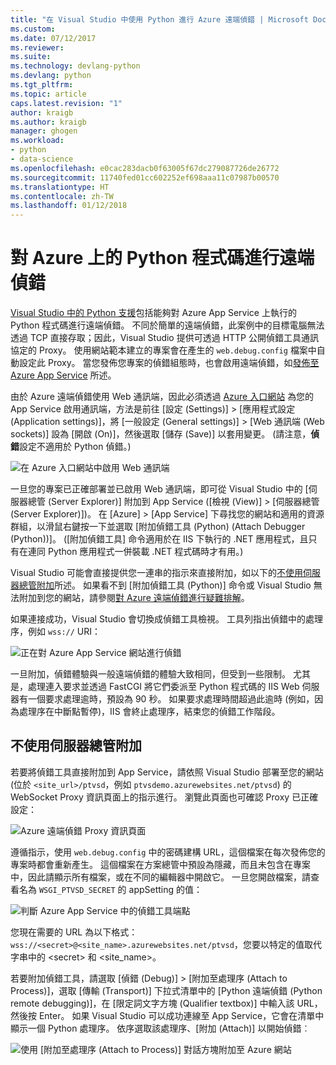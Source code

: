 ```yaml
---
title: "在 Visual Studio 中使用 Python 進行 Azure 遠端偵錯 | Microsoft Docs"
ms.custom: 
ms.date: 07/12/2017
ms.reviewer: 
ms.suite: 
ms.technology: devlang-python
ms.devlang: python
ms.tgt_pltfrm: 
ms.topic: article
caps.latest.revision: "1"
author: kraigb
ms.author: kraigb
manager: ghogen
ms.workload:
- python
- data-science
ms.openlocfilehash: e0cac283dacb0f63005f67dc279087726de26772
ms.sourcegitcommit: 11740fed01cc602252ef698aaa11c07987b00570
ms.translationtype: HT
ms.contentlocale: zh-TW
ms.lasthandoff: 01/12/2018
---
```

# <a name="remotely-debugging-python-code-on-azure"></a>對 Azure 上的 Python 程式碼進行遠端偵錯

[Visual Studio 中的 Python 支援](installation.md)包括能夠對 Azure App Service 上執行的 Python 程式碼進行遠端偵錯。 不同於簡單的遠端偵錯，此案例中的目標電腦無法透過 TCP 直接存取；因此，Visual Studio 提供可透過 HTTP 公開偵錯工具通訊協定的 Proxy。 使用網站範本建立的專案會在產生的 `web.debug.config` 檔案中自動設定此 Proxy。 當您發佈您專案的偵錯組態時，也會啟用遠端偵錯，如[發佈至 Azure App Service](template-web.md#publishing-to-azure-app-service) 所述。

由於 Azure 遠端偵錯使用 Web 通訊端，因此必須透過 [Azure 入口網站](https://portal.azure.com) 為您的 App Service 啟用通訊端，方法是前往 [設定 (Settings)] > [應用程式設定 (Application settings)]，將 [一般設定 (General settings)] > [Web 通訊端 (Web sockets)] 設為 [開啟 (On)]，然後選取 [儲存 (Save)] 以套用變更。 (請注意，**偵錯**設定不適用於 Python 偵錯。)

![在 Azure 入口網站中啟用 Web 通訊端](media/azure-remote-debugging-enable-web-sockets.png)

一旦您的專案已正確部署並已啟用 Web 通訊端，即可從 Visual Studio 中的 [伺服器總管 (Server Explorer)] 附加到 App Service ([檢視 (View)] > [伺服器總管 (Server Explorer)])。 在 [Azure] > [App Service] 下尋找您的網站和適用的資源群組，以滑鼠右鍵按一下並選取 [附加偵錯工具 (Python) (Attach Debugger (Python))]。 ([附加偵錯工具]  命令適用於在 IIS 下執行的 .NET 應用程式，且只有在連同 Python 應用程式一併裝載 .NET 程式碼時才有用。)

Visual Studio 可能會直接提供您一連串的指示來直接附加，如以下的[不使用伺服器總管附加](#attaching-without-server-explorer)所述。 如果看不到 [附加偵錯工具 (Python)] 命令或 Visual Studio 無法附加到您的網站，請參閱[對 Azure 遠端偵錯進行疑難排解](debugging-azure-remote-troubleshooting.md)。

如果連接成功，Visual Studio 會切換成偵錯工具檢視。 工具列指出偵錯中的處理序，例如 `wss://` URI：

![正在對 Azure App Service 網站進行偵錯](media/azure-remote-debugging-attached.png)

一旦附加，偵錯體驗與一般遠端偵錯的體驗大致相同，但受到一些限制。 尤其是，處理連入要求並透過 FastCGI 將它們委派至 Python 程式碼的 IIS Web 伺服器有一個要求處理逾時，預設為 90 秒。 如果要求處理時間超過此逾時 (例如，因為處理序在中斷點暫停)，IIS 會終止處理序，結束您的偵錯工作階段。 

## <a name="attaching-without-server-explorer"></a>不使用伺服器總管附加

若要將偵錯工具直接附加到 App Service，請依照 Visual Studio 部署至您的網站 (位於 `<site_url>/ptvsd`，例如 `ptvsdemo.azurewebsites.net/ptvsd`) 的 WebSocket Proxy 資訊頁面上的指示進行。 瀏覽此頁面也可確認 Proxy 已正確設定：

![Azure 遠端偵錯 Proxy 資訊頁面](media/azure-remote-debugging-proxy-info-page.png)

遵循指示，使用 `web.debug.config` 中的密碼建構 URL，這個檔案在每次發佈您的專案時都會重新產生。 這個檔案在方案總管中預設為隱藏，而且未包含在專案中，因此請顯示所有檔案，或在不同的編輯器中開啟它。 一旦您開啟檔案，請查看名為 `WSGI_PTVSD_SECRET` 的 appSetting 的值：

![判斷 Azure App Service 中的偵錯工具端點](media/azure-remote-debugging-secret.png)

您現在需要的 URL 為以下格式：`wss://<secret>@<site_name>.azurewebsites.net/ptvsd`，您要以特定的值取代字串中的 &lt;secret&gt; 和 &lt;site_name&gt;。

若要附加偵錯工具，請選取 [偵錯 (Debug)] > [附加至處理序 (Attach to Process)]，選取 [傳輸 (Transport)] 下拉式清單中的 [Python 遠端偵錯 (Python remote debugging)]，在 [限定詞文字方塊 (Qualifier textbox)] 中輸入該 URL，然後按 Enter。 如果 Visual Studio 可以成功連線至 App Service，它會在清單中顯示一個 Python 處理序。 依序選取該處理序、[附加 (Attach)] 以開始偵錯︰

![使用 [附加至處理序 (Attach to Process)] 對話方塊附加至 Azure 網站](media/azure-remote-debugging-manual-attach.png)
